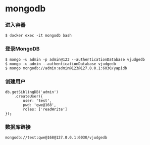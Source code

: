 # mongodb


### 进入容器
```shell
$ docker exec -it mongodb bash
```


### 登录MongoDB
```shell
$ mongo -u admin -p admin@123 --authenticationDatabase vjudgedb
$ mongo -u admin --authenticationDatabase vjudgedb
$ mongo mongodb://admin:admin@123@127.0.0.1:6030/yapidb
```


### 创建用户
```shell
db.getSiblingDB('admin')
    .createUser({
        user: 'test',
        pwd: 'qwe@168',
        roles: ['readWrite']
});
```


### 数据库链接
```shell
mongodb://test:qwe@168@127.0.0.1:6030/vjudgedb
```







